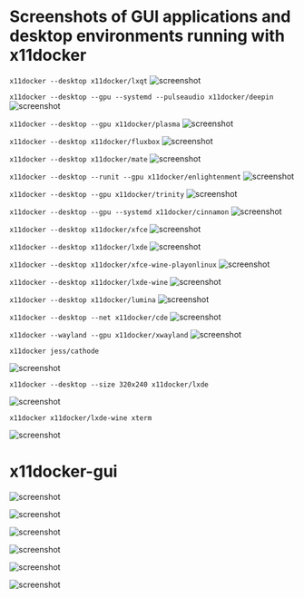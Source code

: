# Screenshots of GUI applications and desktop environments running with x11docker 

`x11docker --desktop x11docker/lxqt`
![screenshot](screenshot-lxqt.png "LXQT desktop running in Xnest window using x11docker")

`x11docker --desktop --gpu --systemd --pulseaudio x11docker/deepin`
![screenshot](screenshot-deepin.png "deepin desktop running in Weston and Xwayland window using x11docker")

`x11docker --desktop --gpu x11docker/plasma`
![screenshot](screenshot-plasma.png "plasma desktop running in Weston window using x11docker")

`x11docker --desktop x11docker/fluxbox`
![screenshot](screenshot-fluxbox.png "fluxbox window manager running in Xephyr window using x11docker")

`x11docker --desktop x11docker/mate`
![screenshot](screenshot-mate.png "Mate desktop running in Xnest window using x11docker")

`x11docker --desktop --runit --gpu x11docker/enlightenment`
![screenshot](screenshot-enlightenment.png "enlightenment window manager running in Weston window using x11docker")

`x11docker --desktop --gpu x11docker/trinity`
![screenshot](screenshot-trinity.png "Trinity desktop")

`x11docker --desktop --gpu --systemd x11docker/cinnamon`
![screenshot](screenshot-cinnamon.png "Cinnamon desktop started with systemd")

`x11docker --desktop x11docker/xfce`
![screenshot](screenshot-xfce.png "Xfce desktop running in Xephyr window using x11docker")

`x11docker --desktop x11docker/lxde`
![screenshot](screenshot-lxde.png "LXDE desktop running in Xephyr window using x11docker")

`x11docker --desktop x11docker/xfce-wine-playonlinux`
![screenshot](screenshot-xfce-wine-playonlinux.png "xfce-wine-playonlinux desktop running in Xephyr window using x11docker")

`x11docker --desktop x11docker/lxde-wine`
![screenshot](screenshot-lxde-wine.png "lxde-wine desktop running in Xephyr window using x11docker")

`x11docker --desktop x11docker/lumina`
![screenshot](screenshot-lumina.png "lumina desktop running in Xephyr window using x11docker")

`x11docker --desktop --net x11docker/cde`
![screenshot](screenshot-cde.png "CDE desktop running in Xephyr window using x11docker")

`x11docker --wayland --gpu x11docker/xwayland`
![screenshot](screenshot-xwayland.png "Xwayland in docker with fvwm desktop in Weston window")

`x11docker jess/cathode`

![screenshot](screenshot-retroterm.png "cool retro term running in Xpra window using x11docker")

`x11docker --desktop --size 320x240 x11docker/lxde`

![screenshot](screenshot-lxde-small.png "LXDE desktop in Xephyr window using x11docker")

`x11docker x11docker/lxde-wine xterm`

![screenshot](screenshot-xpra-pstree.png "xterm showing pstree in xpra window using x11docker")

# x11docker-gui

![screenshot](x11docker-gui.png "x11docker GUI main")

![screenshot](x11docker-developer.png "x11docker GUI developer options")

![screenshot](x11docker-security.png "x11docker GUI security")

![screenshot](x11docker-server.png "x11docker GUI x server options")

![screenshot](x11docker-dependencies.png "x11docker GUI dependencies")

![screenshot](x11docker-512x512.png "x11docker logo")
